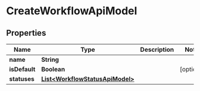 

# CreateWorkflowApiModel


## Properties

| Name | Type | Description | Notes |
|------------ | ------------- | ------------- | -------------|
|**name** | **String** |  |  |
|**isDefault** | **Boolean** |  |  [optional] |
|**statuses** | [**List&lt;WorkflowStatusApiModel&gt;**](WorkflowStatusApiModel.md) |  |  |



